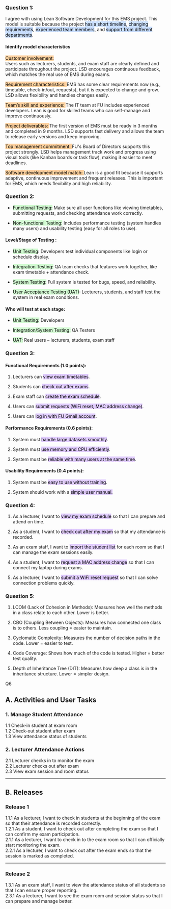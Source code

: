 ### Question 1: 

I agree with using Lean Software Development for this EMS project. This model is suitable because the project <mark style="background: #ADCCFFA6;">has a short timeline</mark>, <mark style="background: #ADCCFFA6;">changing requirements</mark>, <mark style="background: #ADCCFFA6;">experienced team members</mark>, and <mark style="background: #ADCCFFA6;">support from different departments</mark>.

#### Identify model characteristics 

<mark style="background: #FFB86CA6;">Customer involvement:</mark>  
Users such as lecturers, students, and exam staff are clearly defined and participate throughout the project. LSD encourages continuous feedback, which matches the real use of EMS during exams.

<mark style="background: #FFB86CA6;">Requirement characteristics: </mark> 
EMS has some clear requirements now (e.g., timetable, check-in/out, requests), but it is expected to change and grow. LSD allows flexibility and handles changes easily.

<mark style="background: #FFB86CA6;">Team’s skill and experience: </mark> 
The IT team at FU includes experienced developers. Lean is good for skilled teams who can self-manage and improve continuously.

<mark style="background: #FFB86CA6;">Project deliverables:  </mark>
The first version of EMS must be ready in 3 months and completed in 9 months. LSD supports fast delivery and allows the team to release early versions and keep improving.

<mark style="background: #FFB86CA6;">Top management commitment:  </mark>
FU's Board of Directors supports this project strongly. LSD helps management track work and progress using visual tools (like Kanban boards or task flow), making it easier to meet deadlines.

<mark style="background: #FFB86CA6;">Software development model match:  </mark>
Lean is a good fit because it supports adaptive, continuous improvement and frequent releases. This is important for EMS, which needs flexibility and high reliability.

  
  

### Question 2:

- <mark style="background: #BBFABBA6;">Functional Testing:</mark> Make sure all user functions like viewing timetables, submitting requests, and checking attendance work correctly.  
      
- <mark style="background: #BBFABBA6;">Non-functional Testing:</mark> Includes performance testing (system handles many users) and usability testing (easy for all roles to use).  
      
#### Level/Stage of Testing :

- <mark style="background: #BBFABBA6;">Unit Testing</mark>: Developers test individual components like login or schedule display.  
      
- <mark style="background: #BBFABBA6;">Integration Testing:</mark> QA team checks that features work together, like exam timetable + attendance check.   
    
- <mark style="background: #BBFABBA6;">System Testing:</mark> Full system is tested for bugs, speed, and reliability.  
      
- <mark style="background: #BBFABBA6;">User Acceptance Testing (UAT)</mark>: Lecturers, students, and staff test the system in real exam conditions.  
    
#### Who will test at each stage:

- <mark style="background: #BBFABBA6;">Unit Testing:</mark> Developers  
      
- <mark style="background: #BBFABBA6;">Integration/System Testing:</mark> QA Testers  
      
- <mark style="background: #BBFABBA6;">UAT:</mark> Real users – lecturers, students, exam staff  
    


### Question 3:
#### Functional Requirements (1.0 points):

1. Lecturers can <mark style="background: #D2B3FFA6;">view exam timetables</mark>.  
      
2. Students can <mark style="background: #D2B3FFA6;">check out after exams</mark>.  
      
3. Exam staff can <mark style="background: #D2B3FFA6;">create the exam schedule</mark>.  
      
4. Users can <mark style="background: #D2B3FFA6;">submit requests (WiFi reset, MAC address change)</mark>.  
      
5. Users can <mark style="background: #D2B3FFA6;">log in with FU Gmail account</mark>.  
      
#### Performance Requirements (0.6 points):

1. System must <mark style="background: #D2B3FFA6;">handle large datasets smoothly</mark>.  
      
2. System must <mark style="background: #D2B3FFA6;">use memory and CPU efficiently</mark>.  
      
3. System must be <mark style="background: #D2B3FFA6;">reliable with many users at the same time</mark>.  
      
#### Usability Requirements (0.4 points):

1. System must be <mark style="background: #D2B3FFA6;">easy to use without training</mark>.  
      
2. System should work with a <mark style="background: #D2B3FFA6;">simple user manual.</mark>  
      


### Question 4:

1. As a lecturer, I want to <mark style="background: #D2B3FFA6;">view my exam schedule</mark> so that I can prepare and attend on time.  
      
2. As a student, I want to <mark style="background: #D2B3FFA6;">check out after my exam</mark> so that my attendance is recorded.  
      
3. As an exam staff, I want to <mark style="background: #D2B3FFA6;">import the student list</mark> for each room so that I can manage the exam sessions easily.  
      
4. As a student, I want to <mark style="background: #D2B3FFA6;">request a MAC address change</mark> so that I can connect my laptop during exams.  
      
5. As a lecturer, I want to <mark style="background: #D2B3FFA6;">submit a WiFi reset request</mark> so that I can solve connection problems quickly.  
      

  

### Question 5:

  

1. LCOM (Lack of Cohesion in Methods): Measures how well the methods in a class relate to each other. Lower is better.  
      
    
2. CBO (Coupling Between Objects): Measures how connected one class is to others. Less coupling = easier to maintain.  
      
    
3. Cyclomatic Complexity: Measures the number of decision paths in the code. Lower = easier to test.  
      
    
4. Code Coverage: Shows how much of the code is tested. Higher = better test quality.  
      
    
5. Depth of Inheritance Tree (DIT): Measures how deep a class is in the inheritance structure. Lower = simpler design.  
      
    

Q6

## A. Activities and User Tasks

### 1. Manage Student Attendance

1.1 Check-in student at exam room  
1.2 Check-out student after exam  
1.3 View attendance status of students

### 2. Lecturer Attendance Actions

2.1 Lecturer checks in to monitor the exam  
2.2 Lecturer checks out after exam  
2.3 View exam session and room status

---

## B. Releases

### Release 1

  

1.1.1 As a lecturer, I want to check in students at the beginning of the exam so that their attendance is recorded correctly.  
1.2.1 As a student, I want to check out after completing the exam so that I can confirm my exam participation.  
2.1.1 As a lecturer, I want to check in to the exam room so that I can officially start monitoring the exam.  
2.2.1 As a lecturer, I want to check out after the exam ends so that the session is marked as completed.

---

### Release 2

  

1.3.1 As an exam staff, I want to view the attendance status of all students so that I can ensure proper reporting.  
2.3.1 As a lecturer, I want to see the exam room and session status so that I can prepare and manage better.